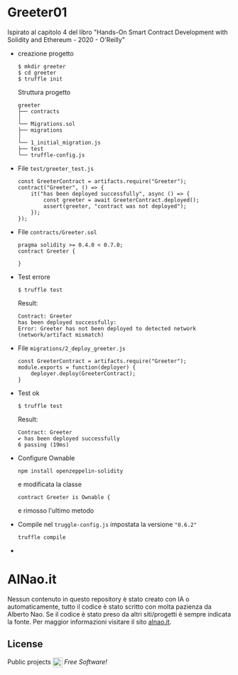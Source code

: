 # Greeter01
Ispirato al capitolo 4 del libro "Hands-On Smart Contract Development with Solidity and Ethereum - 2020 - O'Reilly"
- creazione progetto
    ```
	$ mkdir greeter
	$ cd greeter
	$ truffle init
    ```
    Struttura progetto
    ```
	greeter
	├── contracts
	│
	└── Migrations.sol
	├── migrations
	│
	└── 1_initial_migration.js
	├── test
	└── truffle-config.js
    ```
- File ```test/greeter_test.js```
    ```
	const GreeterContract = artifacts.require("Greeter");
	contract("Greeter", () => {
		it("has been deployed successfully", async () => {
			const greeter = await GreeterContract.deployed();
			assert(greeter, "contract was not deployed");
		});
	});
    ```
- File ```contracts/Greeter.sol```
    ```
	pragma solidity >= 0.4.0 < 0.7.0;
	contract Greeter {
	
	}
    ```
- Test errore

	```$ truffle test```
    
    Result:
    ```
	Contract: Greeter
    has been deployed successfully:
    Error: Greeter has not been deployed to detected network (network/artifact mismatch)
    ```
- File ```migrations/2_deploy_greeter.js```
    ```
	const GreeterContract = artifacts.require("Greeter");
	module.exports = function(deployer) {
		deployer.deploy(GreeterContract);
	}
    ```
- Test ok

	```$ truffle test```

    Result:
    ```
	Contract: Greeter
   	✔ has been deployed successfully
   	6 passing (19ms)
    ```

- Configure Ownable
	```
	npm install openzeppelin-solidity
	```
	e modificata la classe 
	```
	contract Greeter is Ownable { 
	```
	e rimosso l'ultimo metodo
- Compile
	nel ```truggle-config.js``` impostata la versione ```"0.6.2"```
	```
	truffle compile
	```
- 


# AlNao.it
Nessun contenuto in questo repository è stato creato con IA o automaticamente, tutto il codice è stato scritto con molta pazienza da Alberto Nao. Se il codice è stato preso da altri siti/progetti è sempre indicata la fonte. Per maggior informazioni visitare il sito [alnao.it](https://www.alnao.it/).

## License
Public projects 
<a href="https://it.wikipedia.org/wiki/GNU_General_Public_License"  valign="middle"><img src="https://img.shields.io/badge/License-GNU-blue" style="height:22px;"  valign="middle"></a> 
*Free Software!*